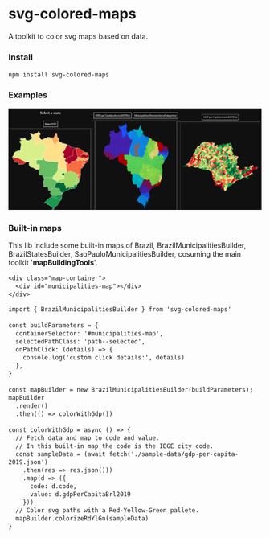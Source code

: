 # svg-colored-maps
A toolkit to color svg maps based on data.

### Install
```
npm install svg-colored-maps
```

### Examples
<div>
  <img src="https://github.com/pliniocampinas/svg-colored-maps/blob/main/sample-app/prints/prints.png" alt="Sp State" />
</div>

### Built-in maps

This lib include some built-in maps of Brazil, BrazilMunicipalitiesBuilder, BrazilStatesBuilder, SaoPauloMunicipalitiesBuilder, cosuming the main toolkit '**mapBuildingTools**'.

```
<div class="map-container">
  <div id="municipalities-map"></div>
</div>
```

```
import { BrazilMunicipalitiesBuilder } from 'svg-colored-maps'

const buildParameters = {
  containerSelector: '#municipalities-map', 
  selectedPathClass: 'path--selected',
  onPathClick: (details) => {
    console.log('custom click details:', details)
  }, 
}

const mapBuilder = new BrazilMunicipalitiesBuilder(buildParameters);
mapBuilder
  .render()
  .then(() => colorWithGdp())

const colorWithGdp = async () => {
  // Fetch data and map to code and value.
  // In this built-in map the code is the IBGE city code.
  const sampleData = (await fetch('./sample-data/gdp-per-capita-2019.json')
    .then(res => res.json()))
    .map(d => ({
      code: d.code,
      value: d.gdpPerCapitaBrl2019
    }))
  // Color svg paths with a Red-Yellow-Green pallete.
  mapBuilder.colorizeRdYlGn(sampleData)
}
```

